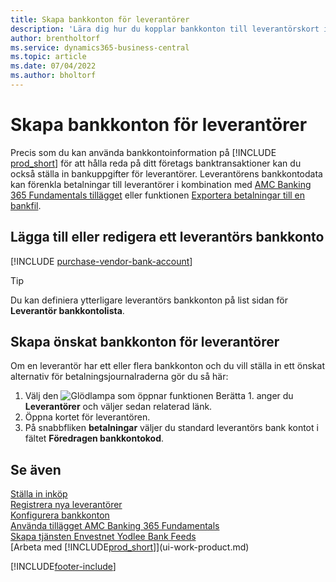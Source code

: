 ```yaml
---
title: Skapa bankkonton för leverantörer
description: 'Lära dig hur du kopplar bankkonton till leverantörskort i Business Central, t.ex. kontaktinformation, SWIFT- och IBAN-koder.'
author: brentholtorf
ms.service: dynamics365-business-central
ms.topic: article
ms.date: 07/04/2022
ms.author: bholtorf
---
```

# Skapa bankkonton för leverantörer

Precis som du kan använda bankkontoinformation på [!INCLUDE [prod_short](includes/prod_short.md)] för att hålla reda på ditt företags banktransaktioner kan du också ställa in bankuppgifter för leverantörer. Leverantörens bankkontodata kan förenkla betalningar till leverantörer i kombination med [AMC Banking 365 Fundamentals tillägget](ui-extensions-amc-banking.md) eller funktionen [Exportera betalningar till en bankfil](finance-make-payments-with-bank-data-conversion-service-or-sepa-credit-transfer.md).

## Lägga till eller redigera ett leverantörs bankkonto

[!INCLUDE [purchase-vendor-bank-account](includes/purchase-vendor-bank-account.md)]

> [!TIP]
> Du kan definiera ytterligare leverantörs bankkonton på list sidan för **Leverantör bankkontolista**.

## Skapa önskat bankkonton för leverantörer

Om en leverantör har ett eller flera bankkonton och du vill ställa in ett önskat alternativ för betalningsjournalraderna gör du så här:

1. Välj den ![Glödlampa som öppnar funktionen Berätta 1.](media/ui-search/search_small.png "Berätta för mig vad du vill göra") anger du **Leverantörer** och väljer sedan relaterad länk.
2. Öppna kortet för leverantören.
3. På snabbfliken **betalningar** väljer du standard leverantörs bank kontot i fältet **Föredragen bankkontokod**.

## Se även

[Ställa in inköp](purchasing-setup-purchasing.md)  
[Registrera nya leverantörer](purchasing-how-register-new-vendors.md)  
[Konfigurera bankkonton](bank-how-setup-bank-accounts.md)  
[Använda tillägget AMC Banking 365 Fundamentals](ui-extensions-amc-banking.md)  
[Skapa tjänsten Envestnet Yodlee Bank Feeds](bank-how-setup-bank-statement-service.md)  
[Arbeta med [!INCLUDE[prod_short](includes/prod_short.md)]](ui-work-product.md)

[!INCLUDE[footer-include](includes/footer-banner.md)]
